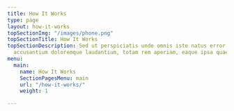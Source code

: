 ```yaml
---
title: How It Works
type: page
layout: how-it-works
topSectionImg: "/images/phone.png"
topSectionTitle: How It Works
topSectionDescription: Sed ut perspiciatis unde omnis iste natus error sit voluptatem
  accusantium doloremque laudantium, totam rem aperiam, eaque ipsa quae
menu:
  main:
    name: How It Works
    SectionPagesMenu: main
    url: "/how-it-works/"
    weight: 1

---
```

